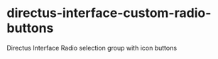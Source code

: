 # directus-interface-custom-radio-buttons
Directus Interface Radio selection group with icon buttons
